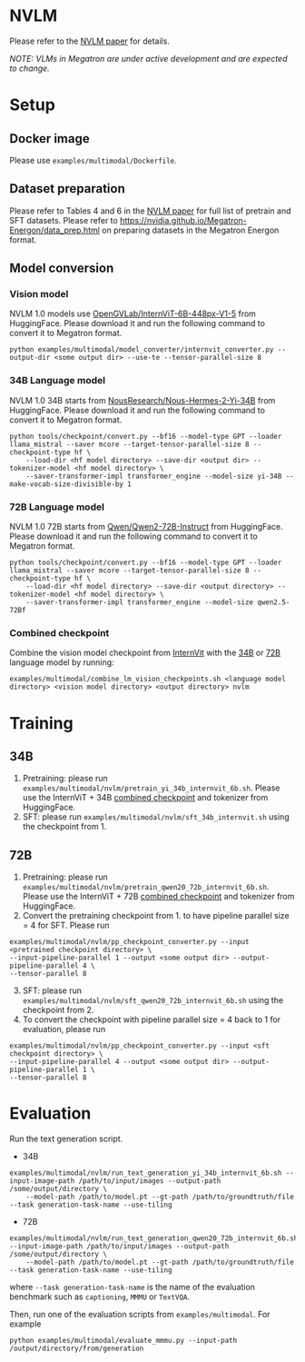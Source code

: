NVLM
====

Please refer to the [NVLM paper](https://arxiv.org/pdf/2409.11402) for details.

*NOTE: VLMs in Megatron are under active development and are expected to change.*

# Setup

## Docker image

Please use `examples/multimodal/Dockerfile`.

## Dataset preparation

Please refer to Tables 4 and 6 in the [NVLM paper](https://arxiv.org/pdf/2409.11402) for full list of pretrain and SFT datasets.
Please refer to https://nvidia.github.io/Megatron-Energon/data_prep.html on preparing datasets in the Megatron Energon format.

## Model conversion

### Vision model

NVLM 1.0 models use [OpenGVLab/InternViT-6B-448px-V1-5](https://huggingface.co/OpenGVLab/InternViT-6B-448px-V1-5) from HuggingFace.
Please download it and run the following command to convert it to Megatron format.
```
python examples/multimodal/model_converter/internvit_converter.py --output-dir <some output dir> --use-te --tensor-parallel-size 8
```

### 34B Language model

NVLM 1.0 34B starts from [NousResearch/Nous-Hermes-2-Yi-34B](https://huggingface.co/NousResearch/Nous-Hermes-2-Yi-34B) from HuggingFace.
Please download it and run the following command to convert it to Megatron format.
```
python tools/checkpoint/convert.py --bf16 --model-type GPT --loader llama_mistral --saver mcore --target-tensor-parallel-size 8 --checkpoint-type hf \
    --load-dir <hf model directory> --save-dir <output dir> --tokenizer-model <hf model directory> \
    --saver-transformer-impl transformer_engine --model-size yi-34B --make-vocab-size-divisible-by 1
```

### 72B Language model

NVLM 1.0 72B starts from [Qwen/Qwen2-72B-Instruct](https://huggingface.co/Qwen/Qwen2-72B-Instruct) from HuggingFace.
Please download it and run the following command to convert it to Megatron format.
```
python tools/checkpoint/convert.py --bf16 --model-type GPT --loader llama_mistral --saver mcore --target-tensor-parallel-size 8 --checkpoint-type hf \
    --load-dir <hf model directory> --save-dir <output directory> --tokenizer-model <hf model directory> \
    --saver-transformer-impl transformer_engine --model-size qwen2.5-72Bf
```

### Combined checkpoint

Combine the vision model checkpoint from [InternVit](#internvit) with the [34B](#34b-language-model) or [72B](#72b-language-model) language model by running:
```
examples/multimodal/combine_lm_vision_checkpoints.sh <language model directory> <vision model directory> <output directory> nvlm
```

# Training

## 34B

1. Pretraining: please run `examples/multimodal/nvlm/pretrain_yi_34b_internvit_6b.sh`. Please use the InternViT + 34B [combined checkpoint](#combined-checkpoint) and tokenizer from HuggingFace.
2. SFT: please run `examples/multimodal/nvlm/sft_34b_internvit.sh` using the checkpoint from 1.

## 72B

1. Pretraining: please run `examples/multimodal/nvlm/pretrain_qwen20_72b_internvit_6b.sh`. Please use the InternViT + 72B [combined checkpoint](#combined-checkpoint) and tokenizer from HuggingFace.
2. Convert the pretraining checkpoint from 1. to have pipeline parallel size = 4 for SFT. Please run
```
examples/multimodal/nvlm/pp_checkpoint_converter.py --input <pretrained checkpoint directory> \
--input-pipeline-parallel 1 --output <some output dir> --output-pipeline-parallel 4 \
--tensor-parallel 8
```
3. SFT: please run `examples/multimodal/nvlm/sft_qwen20_72b_internvit_6b.sh` using the checkpoint from 2.
4. To convert the checkpoint with pipeline parallel size = 4 back to 1 for evaluation, please run
```
examples/multimodal/nvlm/pp_checkpoint_converter.py --input <sft checkpoint directory> \
--input-pipeline-parallel 4 --output <some output dir> --output-pipeline-parallel 1 \
--tensor-parallel 8
```

# Evaluation

Run the text generation script.
- 34B
```
examples/multimodal/nvlm/run_text_generation_yi_34b_internvit_6b.sh --input-image-path /path/to/input/images --output-path /some/output/directory \
    --model-path /path/to/model.pt --gt-path /path/to/groundtruth/file --task generation-task-name --use-tiling
```
- 72B
```
examples/multimodal/nvlm/run_text_generation_qwen20_72b_internvit_6b.sh --input-image-path /path/to/input/images --output-path /some/output/directory \
    --model-path /path/to/model.pt --gt-path /path/to/groundtruth/file --task generation-task-name --use-tiling
```

where `--task generation-task-name` is the name of the evaluation benchmark such as `captioning`, `MMMU` or `TextVQA`.

Then, run one of the evaluation scripts from `examples/multimodal`. For example

```
python examples/multimodal/evaluate_mmmu.py --input-path /output/directory/from/generation
```
